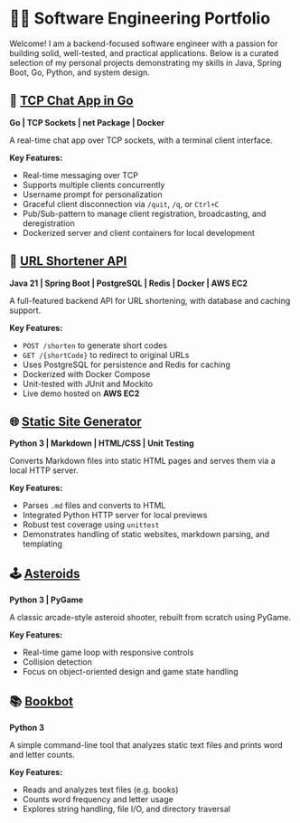 # 👨‍💻 Software Engineering Portfolio

Welcome! I am a backend-focused software engineer with a passion for building solid, well-tested, and practical applications. Below is a curated selection of my personal projects demonstrating my skills in Java, Spring Boot, Go, Python, and system design.


## 💬 [TCP Chat App in Go](https://github.com/stichj/chat-app.git)
**Go | TCP Sockets | net Package | Docker**

A real-time chat app over TCP sockets, with a terminal client interface.

**Key Features:**
- Real-time messaging over TCP
- Supports multiple clients concurrently
- Username prompt for personalization
- Graceful client disconnection via `/quit`, `/q`, or `Ctrl+C`
- Pub/Sub-pattern to manage client registration, broadcasting, and deregistration
- Dockerized server and client containers for local development




## 🔗 [URL Shortener API](https://github.com/stichj/urlshortener.git)
**Java 21 | Spring Boot | PostgreSQL | Redis | Docker | AWS EC2**

A full-featured backend API for URL shortening, with database and caching support.

**Key Features:**
- `POST /shorten` to generate short codes
- `GET /{shortCode}` to redirect to original URLs
- Uses PostgreSQL for persistence and Redis for caching
- Dockerized with Docker Compose
- Unit-tested with JUnit and Mockito
- Live demo hosted on **AWS EC2**



## 🌐 [Static Site Generator](https://github.com/stichj/Static_Site_Generator.git)
**Python 3 | Markdown | HTML/CSS | Unit Testing**

Converts Markdown files into static HTML pages and serves them via a local HTTP server.

**Key Features:**
- Parses `.md` files and converts to HTML
- Integrated Python HTTP server for local previews
- Robust test coverage using `unittest`
- Demonstrates handling of static websites, markdown parsing, and templating



## 🕹️ [Asteroids](https://github.com/stichj/Asteroids.git)
**Python 3 | PyGame**

A classic arcade-style asteroid shooter, rebuilt from scratch using PyGame.

**Key Features:**
- Real-time game loop with responsive controls
- Collision detection
- Focus on object-oriented design and game state handling



## 📚 [Bookbot](https://github.com/stichj/bookbot.git)
**Python 3**

A simple command-line tool that analyzes static text files and prints word and letter counts.

**Key Features:**
- Reads and analyzes text files (e.g. books)
- Counts word frequency and letter usage
- Explores string handling, file I/O, and directory traversal
